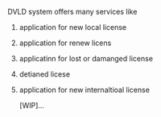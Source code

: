 DVLD system offers many services like 
1. application for new local license
2. application for renew licens
3. applicatinn for lost or damanged license
4. detianed licese
5. application for new internaltioal license

   [WIP]...
